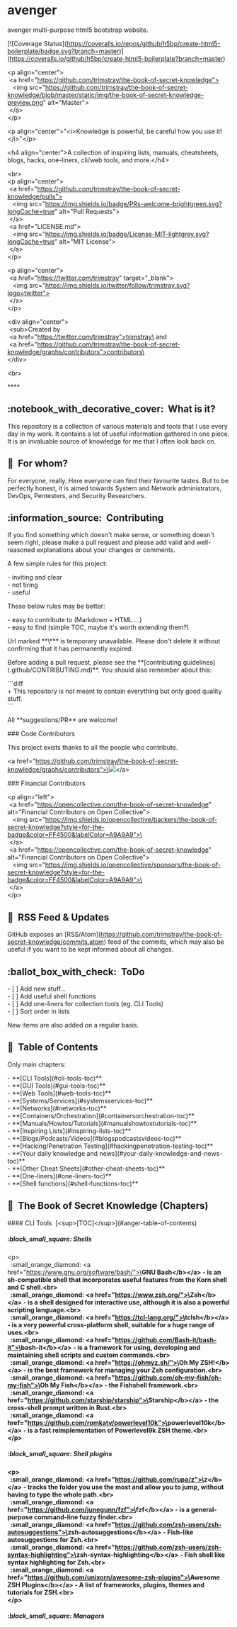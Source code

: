 # avenger

avenger multi-purpose html5 bootstrap website.

\[!\[Coverage Status\](https://coveralls.io/repos/github/h5bp/create-html5-boilerplate/badge.svg?branch=master)](https://coveralls.io/github/h5bp/create-html5-boilerplate?branch=master)

\<p align="center">  
 \<a href="https://github.com/trimstray/the-book-of-secret-knowledge">  
   \<img src="https://github.com/trimstray/the-book-of-secret-knowledge/blob/master/static/img/the-book-of-secret-knowledge-preview.png" alt="Master">  
 \</a>  
\</p>

\<p align="center">"\<i>Knowledge is powerful, be careful how you use it!\</i>"\</p>

\<h4 align="center">A collection of inspiring lists, manuals, cheatsheets, blogs, hacks, one-liners, cli/web tools, and more.\</h4>

\<br>  
\<p align="center">  
 \<a href="https://github.com/trimstray/the-book-of-secret-knowledge/pulls">  
   \<img src="https://img.shields.io/badge/PRs-welcome-brightgreen.svg?longCache=true" alt="Pull Requests">  
 \</a>  
 \<a href="LICENSE.md">  
   \<img src="https://img.shields.io/badge/License-MIT-lightgrey.svg?longCache=true" alt="MIT License">  
 \</a>  
\</p>

\<p align="center">  
 \<a href="https://twitter.com/trimstray" target="\_blank">  
   \<img src="https://img.shields.io/twitter/follow/trimstray.svg?logo=twitter">  
 \</a>  
\</p>

\<div align="center">  
 \<sub>Created by  
 \<a href="https://twitter.com/trimstray">trimstray\</a> and  
 \<a href="https://github.com/trimstray/the-book-of-secret-knowledge/graphs/contributors">contributors\</a>  
\</div>

\<br>

\*\*\*\*

## :notebook\_with\_decorative\_cover:  What is it?

This repository is a collection of various materials and tools that I use every day in my work. It contains a lot of useful information gathered in one piece. It is an invaluable source of knowledge for me that I often look back on.

## :restroom:  For whom?

For everyone, really. Here everyone can find their favourite tastes. But to be perfectly honest, it is aimed towards System and Network administrators, DevOps, Pentesters, and Security Researchers.

## :information\_source:  Contributing

If you find something which doesn't make sense, or something doesn't seem right, please make a pull request and please add valid and well-reasoned explanations about your changes or comments.

A few simple rules for this project:

\- inviting and clear  
\- not tiring  
\- useful

These below rules may be better:

\- easy to contribute to (Markdown + HTML ...)  
\- easy to find (simple TOC, maybe it's worth extending them?)

Url marked \*\*\\\*\*\* is temporary unavailable. Please don't delete it without confirming that it has permanently expired.

Before adding a pull request, please see the \*\*\[contributing guidelines\](.github/CONTRIBUTING.md)\*\*. You should also remember about this:

\`\`\`diff  
\+ This repository is not meant to contain everything but only good quality stuff.  
\`\`\`

All \*\*suggestions/PR\*\* are welcome!

\### Code Contributors

This project exists thanks to all the people who contribute.

\<a href="https://github.com/trimstray/the-book-of-secret-knowledge/graphs/contributors">\<img src="https://opencollective.com/the-book-of-secret-knowledge/contributors.svg?width=890&button=false">\</a>

\### Financial Contributors

\<p align="left">  
 \<a href="https://opencollective.com/the-book-of-secret-knowledge" alt="Financial Contributors on Open Collective">  
   \<img src="https://img.shields.io/opencollective/backers/the-book-of-secret-knowledge?style=for-the-badge&color=FF4500&labelColor=A9A9A9">\</a>  
 \</a>  
 \<a href="https://opencollective.com/the-book-of-secret-knowledge" alt="Financial Contributors on Open Collective">  
   \<img src="https://img.shields.io/opencollective/sponsors/the-book-of-secret-knowledge?style=for-the-badge&color=FF4500&labelColor=A9A9A9">\</a>  
 \</a>  
\</p>

## :newspaper:  RSS Feed & Updates

GitHub exposes an \[RSS/Atom\](https://github.com/trimstray/the-book-of-secret-knowledge/commits.atom) feed of the commits, which may also be useful if you want to be kept informed about all changes.

## :ballot\_box\_with\_check:  ToDo

\- \[ \] Add new stuff...  
\- \[ \] Add useful shell functions  
\- \[ \] Add one-liners for collection tools (eg. CLI Tools)  
\- \[ \] Sort order in lists

New items are also added on a regular basis.  
## :anger:  Table of Contents

Only main chapters:

\- \*\*\[CLI Tools\](#cli-tools-toc)\*\*  
\- \*\*\[GUI Tools\](#gui-tools-toc)\*\*  
\- \*\*\[Web Tools\](#web-tools-toc)\*\*  
\- \*\*\[Systems/Services\](#systemsservices-toc)\*\*  
\- \*\*\[Networks\](#networks-toc)\*\*  
\- \*\*\[Containers/Orchestration\](#containersorchestration-toc)\*\*  
\- \*\*\[Manuals/Howtos/Tutorials\](#manualshowtostutorials-toc)\*\*  
\- \*\*\[Inspiring Lists\](#inspiring-lists-toc)\*\*  
\- \*\*\[Blogs/Podcasts/Videos\](#blogspodcastsvideos-toc)\*\*  
\- \*\*\[Hacking/Penetration Testing\](#hackingpenetration-testing-toc)\*\*  
\- \*\*\[Your daily knowledge and news\](#your-daily-knowledge-and-news-toc)\*\*  
\- \*\*\[Other Cheat Sheets\](#other-cheat-sheets-toc)\*\*  
\- \*\*\[One-liners\](#one-liners-toc)\*\*  
\- \*\*\[Shell functions\](#shell-functions-toc)\*\*

## :trident:  The Book of Secret Knowledge (Chapters)

\#### CLI Tools  \[\<sup>\[TOC\]\</sup>\](#anger-table-of-contents)

##### :black\_small\_square: Shells

\<p>  
  :small\_orange\_diamond: \<a href="https://www.gnu.org/software/bash/">\<b>GNU Bash\</b>\</a> - is an sh-compatible shell that incorporates useful features from the Korn shell and C shell.\<br>  
  :small\_orange\_diamond: \<a href="https://www.zsh.org/">\<b>Zsh\</b>\</a> - is a shell designed for interactive use, although it is also a powerful scripting language.\<br>  
  :small\_orange\_diamond: \<a href="https://tcl-lang.org/">\<b>tclsh\</b>\</a> - is a very powerful cross-platform shell, suitable for a huge range of uses.\<br>  
  :small\_orange\_diamond: \<a href="https://github.com/Bash-it/bash-it">\<b>bash-it\</b>\</a> - is a framework for using, developing and maintaining shell scripts and custom commands.\<br>  
  :small\_orange\_diamond: \<a href="https://ohmyz.sh/">\<b>Oh My ZSH!\</b>\</a> - is the best framework for managing your Zsh configuration.\<br>  
  :small\_orange\_diamond: \<a href="https://github.com/oh-my-fish/oh-my-fish">\<b>Oh My Fish\</b>\</a> - the Fishshell framework.\<br>  
  :small\_orange\_diamond: \<a href="https://github.com/starship/starship">\<b>Starship\</b>\</a> - the cross-shell prompt written in Rust.\<br>  
  :small\_orange\_diamond: \<a href="https://github.com/romkatv/powerlevel10k">\<b>powerlevel10k\</b>\</a> - is a fast reimplementation of Powerlevel9k ZSH theme.\<br>  
\</p>

##### :black\_small\_square: Shell plugins

\<p>  
  :small\_orange\_diamond: \<a href="https://github.com/rupa/z">\<b>z\</b>\</a> - tracks the folder you use the most and allow you to jump, without having to type the whole path.\<br>  
  :small\_orange\_diamond: \<a href="https://github.com/junegunn/fzf">\<b>fzf\</b>\</a> - is a general-purpose command-line fuzzy finder.\<br>  
  :small\_orange\_diamond: \<a href="https://github.com/zsh-users/zsh-autosuggestions">\<b>zsh-autosuggestions\</b>\</a> - Fish-like autosuggestions for Zsh.\<br>  
  :small\_orange\_diamond: \<a href="https://github.com/zsh-users/zsh-syntax-highlighting">\<b>zsh-syntax-highlighting\</b>\</a> - Fish shell like syntax highlighting for Zsh.\<br>  
  :small\_orange\_diamond: \<a href="https://github.com/unixorn/awesome-zsh-plugins">\<b>Awesome ZSH Plugins\</b>\</a> - A list of frameworks, plugins, themes and tutorials for ZSH.\<br>  
\</p>

##### :black\_small\_square: Managers
